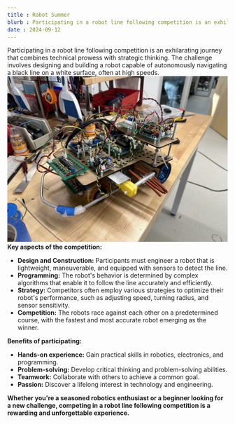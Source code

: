 ```yaml
---
title : Robot Summer
blurb : Participating in a robot line following competition is an exhilarating journey that combines technical prowess with strategic thinking. The challenge involves designing and building a robot capable of autonomously navigating a black line on a white surface, often at high speeds.
date : 2024-09-12
---
```

Participating in a robot line following competition is an exhilarating journey that combines technical prowess with strategic thinking. The challenge involves designing and building a robot capable of autonomously navigating a black line on a white surface, often at high speeds. 
![Robot Summer](../images/henrifull.jpg)
**Key aspects of the competition:**

* **Design and Construction:** Participants must engineer a robot that is lightweight, maneuverable, and equipped with sensors to detect the line.
* **Programming:** The robot's behavior is determined by complex algorithms that enable it to follow the line accurately and efficiently.
* **Strategy:** Competitors often employ various strategies to optimize their robot's performance, such as adjusting speed, turning radius, and sensor sensitivity.
* **Competition:** The robots race against each other on a predetermined course, with the fastest and most accurate robot emerging as the winner.

**Benefits of participating:**

* **Hands-on experience:** Gain practical skills in robotics, electronics, and programming.
* **Problem-solving:** Develop critical thinking and problem-solving abilities.
* **Teamwork:** Collaborate with others to achieve a common goal.
* **Passion:** Discover a lifelong interest in technology and engineering.

**Whether you're a seasoned robotics enthusiast or a beginner looking for a new challenge, competing in a robot line following competition is a rewarding and unforgettable experience.**